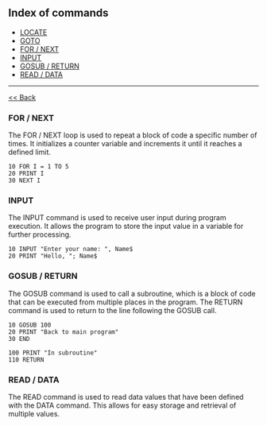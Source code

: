 ## Index of commands

- [LOCATE](./locate.md)
- [GOTO](./goto.md)
- [FOR / NEXT](#for--next)
- [INPUT](#input)
- [GOSUB / RETURN](#gosub--return)
- [READ / DATA](#read--data)

---

[<< Back](../README.md)

### FOR / NEXT
The FOR / NEXT loop is used to repeat a block of code a specific number of times. It initializes a counter variable and increments it until it reaches a defined limit.

```basic
10 FOR I = 1 TO 5
20 PRINT I
30 NEXT I
```
### INPUT
The INPUT command is used to receive user input during program execution. It allows the program to store the input value in a variable for further processing.

```basic
10 INPUT "Enter your name: ", Name$
20 PRINT "Hello, "; Name$
```

### GOSUB / RETURN
The GOSUB command is used to call a subroutine, which is a block of code that can be executed from multiple places in the program. The RETURN command is used to return to the line following the GOSUB call.

```basic
10 GOSUB 100
20 PRINT "Back to main program"
30 END

100 PRINT "In subroutine"
110 RETURN

```
### READ / DATA
The READ command is used to read data values that have been defined with the DATA command. This allows for easy storage and retrieval of multiple values.
